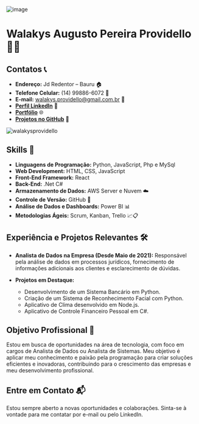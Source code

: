 ![image](https://github.com/WalakysProvidello/WalakysProvidello/blob/b4ddf6eb8b87d57e874900748382f6c140a0d572/ezgif.com-gif-maker.gif)


# Walakys Augusto Pereira Providello 👨‍💻

## Contatos 📞
- **Endereço:** Jd Redentor – Bauru 🏠
- **Telefone Celular:** (14) 99886-6072 📱
- **E-mail:** walakys.providello@gmail.com.br 📧
- [**Perfil LinkedIn**](https://www.linkedin.com/in/walakys-providello-291624208/) 👔
- [**Portfólio**](https://portifolio-2023-seven.vercel.app) 🌐
- [**Projetos no GitHub**](https://github.com/WalakysProvidello) 🚀

<p align="left">
  <img src="https://github-readme-stats.vercel.app/api/top-langs?username=walakysprovidello&show_icons=true&locale=en&layout=compact" alt="walakysprovidello">
</p>

## Skills 🚀
- **Linguagens de Programação:** Python, JavaScript, Php e MySql
- **Web Development:** HTML, CSS, JavaScript
- **Front-End Framework:** React
- **Back-End:** .Net C# 
- **Armazenamento de Dados:** AWS Server e Nuvem ☁️
- **Controle de Versão:** GitHub 🐙
- **Análise de Dados e Dashboards:** Power BI 📊
- **Metodologias Ágeis:** Scrum, Kanban, Trello 📈📋

## Experiência e Projetos Relevantes 🛠️
- **Analista de Dados na Empresa (Desde Maio de 2021):** Responsável pela análise de dados em processos jurídicos, fornecimento de informações adicionais aos clientes e esclarecimento de dúvidas.

- **Projetos em Destaque:**
  - Desenvolvimento de um Sistema Bancário em Python.
  - Criação de um Sistema de Reconhecimento Facial com Python.
  - Aplicativo de Clima desenvolvido em Node.js.
  - Aplicativo de Controle Financeiro Pessoal em C#.

## Objetivo Profissional 🌟
Estou em busca de oportunidades na área de tecnologia, com foco em cargos de Analista de Dados ou Analista de Sistemas. Meu objetivo é aplicar meu conhecimento e paixão pela programação para criar soluções eficientes e inovadoras, contribuindo para o crescimento das empresas e meu desenvolvimento profissional.

## Entre em Contato 📬
Estou sempre aberto a novas oportunidades e colaborações. Sinta-se à vontade para me contatar por e-mail ou pelo LinkedIn.

